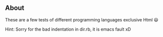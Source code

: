 ## About
These are a few tests of different programming languages 
exclusive Html :smiley:

Hint:
Sorry for the bad indentation in dir.rb, it is emacs fault xD


